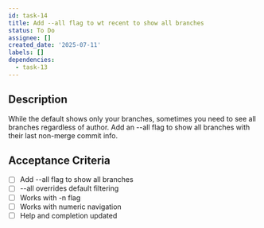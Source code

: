 ```yaml
---
id: task-14
title: Add --all flag to wt recent to show all branches
status: To Do
assignee: []
created_date: '2025-07-11'
labels: []
dependencies:
  - task-13
---
```


## Description

While the default shows only your branches, sometimes you need to see all branches regardless of author. Add an --all flag to show all branches with their last non-merge commit info.

## Acceptance Criteria

- [ ] Add --all flag to show all branches
- [ ] --all overrides default filtering
- [ ] Works with -n flag
- [ ] Works with numeric navigation
- [ ] Help and completion updated
